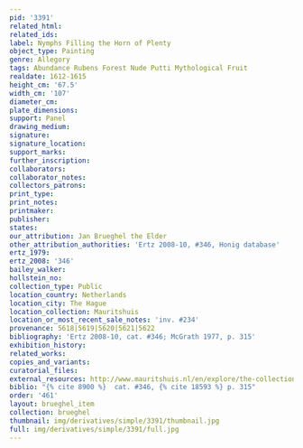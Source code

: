 ```yaml
---
pid: '3391'
related_html: 
related_ids: 
label: Nymphs Filling the Horn of Plenty
object_type: Painting
genre: Allegory
tags: Abundance Rubens Forest Nude Putti Mythological Fruit
realdate: 1612-1615
height_cm: '67.5'
width_cm: '107'
diameter_cm: 
plate_dimensions: 
support: Panel
drawing_medium: 
signature: 
signature_location: 
support_marks: 
further_inscription: 
collaborators: 
collaborator_notes: 
collectors_patrons: 
print_type: 
print_notes: 
printmaker: 
publisher: 
states: 
our_attribution: Jan Brueghel the Elder
other_attribution_authorities: 'Ertz 2008-10, #346, Honig database'
ertz_1979: 
ertz_2008: '346'
bailey_walker: 
hollstein_no: 
collection_type: Public
location_country: Netherlands
location_city: The Hague
location_collection: Mauritshuis
location_or_most_recent_sale_notes: 'inv. #234'
provenance: 5618|5619|5620|5621|5622
bibliography: 'Ertz 2008-10, cat. #346; McGrath 1977, p. 315'
exhibition_history: 
related_works: 
copies_and_variants: 
curatorial_files: 
external_resources: http://www.mauritshuis.nl/en/explore/the-collection/artworks/nymphs-filling-the-cornucopia-234/
biblio: "{% cite 8900 %}  cat. #346, {% cite 18593 %} p. 315"
order: '461'
layout: brueghel_item
collection: brueghel
thumbnail: img/derivatives/simple/3391/thumbnail.jpg
full: img/derivatives/simple/3391/full.jpg
---
```

